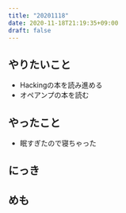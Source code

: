 ```yaml
---
title: "20201118"
date: 2020-11-18T21:19:35+09:00
draft: false
---
```


## やりたいこと
* Hackingの本を読み進める
* オペアンプの本を読む

## やったこと
* 眠すぎたので寝ちゃった

## にっき

## めも

